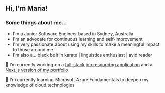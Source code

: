 ## Hi, I'm Maria!

### Some things about me...
- I'm a Junior Software Engineer based in Sydney, Australia
- I'm an advocate for continuous learning and self-improvement
- I'm very passionate about using my skills to make a meaningful impact to those around me
- I'm also a... black belt in karate | linguistics enthusiast | avid reader

🔭 I’m currently working on a [full-stack job resourcing application](https://github.com/marorcas/csharp-resourcing) and a [Next.js version of my portfolio](https://github.com/marorcas/nextjs-portfolio)

🌱 I'm currently learning Microsoft Azure Fundamentals to deepen my knowledge of cloud technologies

<!--
**marorcas/marorcas** is a ✨ _special_ ✨ repository because its `README.md` (this file) appears on your GitHub profile.

Here are some ideas to get you started:

- 🔭 I’m currently working on ...
- 🌱 I’m currently learning ...
- 👯 I’m looking to collaborate on ...
- 🤔 I’m looking for help with ...
- 💬 Ask me about ...
- 📫 How to reach me: ...
- 😄 Pronouns: ...
- ⚡ Fun fact: ...
-->
